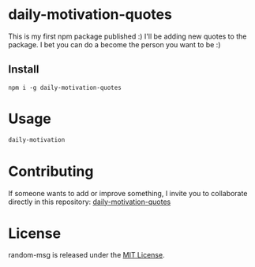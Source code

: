 # daily-motivation-quotes

This is my first npm package published :)
I'll be adding new quotes to the package. I bet you can do a become the person you want to be :)

## Install

```npm
npm i -g daily-motivation-quotes
```

# Usage

```bash
daily-motivation
```

# Contributing

If someone wants to add or improve something, I invite you to collaborate directly in this repository: [daily-motivation-quotes](https://github.com/emanuelalvaradog/random-motivational-quotes)

# License

random-msg is released under the [MIT License](https://opensource.org/licenses/MIT).
